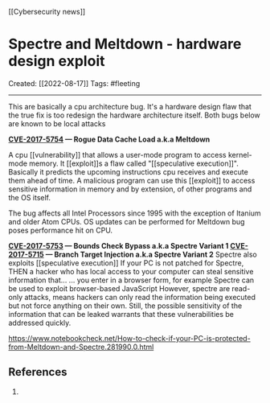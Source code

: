 [[Cybersecurity news]]

# Spectre and Meltdown - hardware design exploit
Created:  [[2022-08-17]]
Tags: #fleeting 

---
This are basically a cpu architecture bug. It's a hardware design flaw that the true fix is too redesign the hardware architecture itself. Both bugs below are known to be local attacks

**[CVE-2017-5754](https://cve.mitre.org/cgi-bin/cvename.cgi?name=CVE-2017-5754) — Rogue Data Cache Load a.k.a Meltdown**


A cpu [[vulnerability]] that allows a user-mode program to access kernel-mode memory.
It [[exploit]]s a flaw called "[[speculative execution]]". Basically it predicts the upcoming instructions cpu receives and execute them ahead of time. A malicious program can use this [[exploit]] to access sensitive information in memory and by extension, of other programs and the OS itself.

The bug affects all Intel Processors since 1995 with the exception of Itanium and older Atom CPUs. OS updates can be performed for Meltdown bug poses performance hit on CPU.

**[CVE-2017-5753](https://cve.mitre.org/cgi-bin/cvename.cgi?name=CVE-2017-5753) — Bounds Check Bypass a.k.a Spectre Variant 1 
[CVE-2017-5715](https://cve.mitre.org/cgi-bin/cvename.cgi?name=CVE-2017-5715) — Branch Target Injection a.k.a Spectre Variant 2**
Spectre also exploits [[speculative execution]]
If your PC is not patched for Spectre, 
THEN a hacker who has local access to your computer can steal sensitive information that...
... you enter in a browser form, for example
Spectre can be used to exploit browser-based JavaScript
However, spectre are read-only attacks, means hackers can only read the information being executed but not force anything on their own. 
Still, the possible sensitivity of the information that can be leaked warrants that these vulnerabilities be addressed quickly.



https://www.notebookcheck.net/How-to-check-if-your-PC-is-protected-from-Meltdown-and-Spectre.281990.0.html














## References
1. 